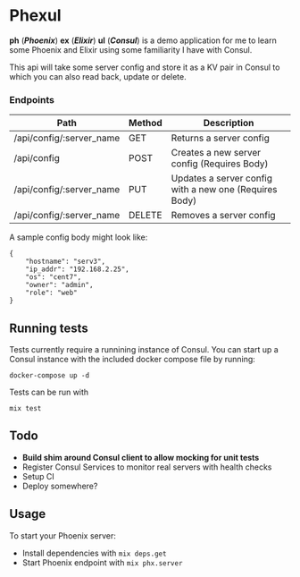 # Phexul

**ph** (**_Phoenix_**) **ex** (**_Elixir_**) **ul** (**_Consul_**) is a demo application for me to learn some Phoenix and Elixir using some familiarity I have with Consul.

This api will take some server config and store it as a KV pair in Consul to which you can also read back, update or delete.

### Endpoints

| Path                     | Method | Description                                            |
| ------------------------ | ------ | ------------------------------------------------------ |
| /api/config/:server_name | GET    | Returns a server config                                |
| /api/config              | POST   | Creates a new server config (Requires Body)            |
| /api/config/:server_name | PUT    | Updates a server config with a new one (Requires Body) |
| /api/config/:server_name | DELETE | Removes a server config                                |

A sample config body might look like:

```
{
	"hostname": "serv3",
	"ip_addr": "192.168.2.25",
	"os": "cent7",
	"owner": "admin",
	"role": "web"
}
```

## Running tests

Tests currently require a runnining instance of Consul. You can start up a Consul instance with the included docker compose file by running:

```
docker-compose up -d
```

Tests can be run with

```
mix test
```

## Todo

- **Build shim around Consul client to allow mocking for unit tests**
- Register Consul Services to monitor real servers with health checks
- Setup CI
- Deploy somewhere?

## Usage

To start your Phoenix server:

- Install dependencies with `mix deps.get`
- Start Phoenix endpoint with `mix phx.server`
